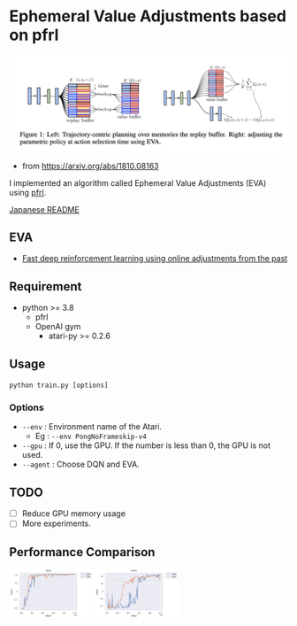# Ephemeral Value Adjustments based on pfrl

![figure](./figure/eva.png)
- from https://arxiv.org/abs/1810.08163

I implemented an algorithm called Ephemeral Value Adjustments (EVA) using [pfrl](https://github.com/pfnet/pfrl).

[Japanese README](./README_JP.md)

## EVA
- [Fast deep reinforcement learning using online adjustments from the past](https://arxiv.org/abs/1810.08163)

## Requirement
- python >= 3.8
    - pfrl
    - OpenAI gym
        - atari-py >= 0.2.6 

## Usage
    python train.py [options]
### Options
- `--env` : Environment name of the Atari.
    - Eg : `--env PongNoFrameskip-v4`
- `--gpu` : If 0, use the GPU. If the number is less than 0, the GPU is not used.
- `--agent` : Choose DQN and EVA.

## TODO
- [ ] Reduce GPU memory usage
- [ ] More experiments.

## Performance Comparison
<img src="./figure/exp_results/Pong.png" width=30%> <img src="./figure/exp_results/Tennis.png" width=30%>